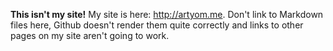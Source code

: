 **This isn't my site!** My site is here: <http://artyom.me>. Don't link to Markdown files here, Github doesn't render them quite correctly and links to other pages on my site aren't going to work.
